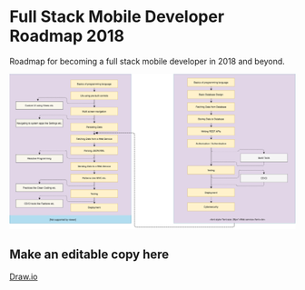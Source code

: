 # Full Stack Mobile Developer Roadmap 2018
Roadmap for becoming a full stack mobile developer in 2018 and beyond.

![roadmap diagram](diagram.svg)

## Make an editable copy here
[Draw.io](https://www.draw.io/?lightbox=1&highlight=0000ff&edit=_blank&layers=1&nav=1&title=Full%20Stack%20Mobile%20Developer%20Roadmap#R3Vxdd5s4EP01fgwHEAh4TJ1kt3uabk7dz0cZZJsNtrwgJ%2FH%2B%2BpVAMmDJbWoTZOOcE8EIAbpzNcxIAyMwXr78kaP14p4kOBu5dvIyAjcj13Wh61s%2B2%2BCybSXz%2FKASzPM0qUROLZik%2F2EhtIV0kya4aB1ICcloum4LY7Ja4Zi2ZCjPybM4TJxuRrL2VddojhXBJEaZlMoOcPm3NKELIXdgVFf8idP5Qlw8dGFVMUXx4zwnm5W44oqscFWzRPI04raKBUrIc0MEbkdgnBNCq63lyxhnHFqJmWxHt%2FJGR%2BDdgi4ztuOwzbL67kBj5zWNWb9yvKLNyx08nx1WTZ5QtpFn3L8ER2LNTj5Ls2xMMpKXYjC1McCQyQuak0fcqLFxaIeh9nZEB55wTvGLjgZoKi9bo8lIiskS03zLjhOtrgIokNxKtYr951rVUKK9aGh51xAJgs13J6%2BRYhsCrEPAgV8DVzII8xY2A%2BN5kVI8WaOY1z6zUddW3R662El8HCjolkzUArvT5D60KoS%2FRMiPrKj5Ox0vDypwvUNFGhdMRma8LzmZ52i5TFdztpeh1XzDx3eXkM5mMzeOdYRN4BT68GRcRW1gWw6sf4HX4qlrW6HrRE7AxkhZQoW2rqdRiudY0AMh8KFTlR0oJVCUcr2hC5Kn%2FyGaktWIk%2BOO%2FedShkgaC%2FHglAIAsBzfhqEXgbI0pxPVIJcDhYluELOOqMB8ExfpfIiKCIHlhgEMHBeUpTE9QPU5jRPmX4hdkrNxMicrlN3W0nc1%2Fk4ba%2FyS0u9cLcwnqfZ%2ByJoVu7FGFd%2F9IRT4D6Z0KxwrtKGEierrfiBkffCpv9NLQTZ5jNs2mKJ8jmmbbrxvP9VejjM2%2BJ%2FaHtdJRI8Uot9hGi%2BqBwDnOnf6crJsMX9whHc83wp84DHt%2BGUJzFFe9S4vnvKhhvKRKcr7tkL5CWVP2ybjWZcHzXfXDq2W%2B2PQxKse%2B8XzPVL5LlnXP9%2BhNziAfUcFWLrRBgyKDKdrg%2FItT2llUD7dTj5z3%2F3hfTFEO8Kqa3edlebMCBgey22NGXGMsdxVWD7eTnFe4HjD2L4dILuh71thZHuOHfllaYzdvjrPNWb%2F7sbvu4Xd53862Ct8uoIdeD%2FF3bcjS2LHS88c7tHlWJUEFYvdVV9rYjyNiXGNmRhPYfkNXmdku%2BS9GJ598UNg2Q6AUQhBWZrjeWCe5y3%2Bdv0oBRqee8Z4DgeOtq9BGxhDOzSPdh8Am6Ozr5jtz7io4p%2FB2WwPhlYj3nF8YzYb%2BoPjtYzhW7z2TfEanoHheEszDTUrEQbR1qxNb9IsYaLPhGQdz56cR6Dj2dCy3QBEgQtZaS7OgWfg%2F71lnKMzLJJw%2FVPdsdVAZ%2BTCjHKiEh7qNBQB%2F90QWXFVlPBcswNcuH6pK9nWnJff8JQ3xvlTyrouTslupzprdYwUT%2FNasqd7xm7aVqk2%2F6U5qIQIZXxFHNzETB%2BYyd%2FxsZLGKLsWFcs0SUr26AZse0h3MgJ3s2hiyAVuaDVWth1XGXOOrxlzh%2FJFTqOBuviqqEKX9iWwfm1O0gHIfj%2FZy%2FGjwApB49eCtt%2FcL%2B8VqV%2BHcuacJJnZOuvv2MwYH4Bxp63jgewHGHU54gAwSh93mL5hF90uuqgu4XbqHvxu2p93aIwZwsdV4PnCl5%2FsTVEtSq1zfDVlzhWtFMs62bV%2FdUys9hsoSvdKmm9hgSLVAOk9qA4wPi36ss1GXxLqlo80Ulwkga6BtCSFwJeRp3o6hUGPFFYjrvtNRlOOYZxjzDNPV%2BgpnZ9Jvunp4DpBj%2Bg6PVmIbq2Aq1oBY3GSmhj9gPMiFVOLIlfr8lm5C1F6YeVpaw9n%2BNzSzGIZSwVS08YPZtPyzSpcn8hw%2FfKpDDQh4NtR%2BbRJqzOksmaWylhmuDo38YByET%2F8Nfn7I2v%2F%2Ff7DIEjbq1dw2qLCGZJWk9xtLLfbUScGJniVqLndg7S%2BXp%2BOhOYV2gtwbzWZ2ZIz%2FbNVM08z3hS0dA%2B%2BvB%2FV8zVfU%2FzMY1%2FmS1jdEjWaBbypSlQAQQSSroi6F4Z5ffK0%2F2QbDwZNk3tlW7sDWACTsi7wpZHjF70qZcmX6U%2BK7aTMwBTPBaUv%2FGLJUYu1xpfzjKXo6EJpRBkNV9ysfEgf%2Beus91%2FHb2JjzDwM%2FT5DEfcMUkVeS%2BZjrYfEs2U%2BjEXamvjko5irLB%2BZpZdXbAuKy2B7veZEzyqiTxhS7KgBPVF7nTYGF%2FSGqkr2I2y5ZobJXIgjNd8g%2FieM4vIarv3QXBi5eFp7fdpwcAZvkB2V7nesQdfEQhJ%2FA7RWl%2FzOJom4A2ekz5VpcEGe9dGhjMa9Bsbca6CupJ7Ti0un8xfCPvl7Qcmox%2FIXaLItgLGFVqCuW%2B1eLy0%2FF9hwnu9QQTPEv8Q3FOcZ9jkdBXp6o7RXB1nLZnPfNFJdiYece8gxbvB4nGHEM1zGRCwPDITNvh9Zr30pqYtUTDUc6SaV%2FZ5M02yAOewHc2wPKtjdexgHmmDf0eWSdpFKukvqfmuDdVTowxuJicxS4trVgz255p%2BuZaJpRuLHSnSXZm0mSKPnavWknQHr%2FCVW0fSBpOVY2WXaO3vfVd1FwvIklakV7fbUubsRnYbZbv1d3Orw%2BtvD4PZ%2F)
